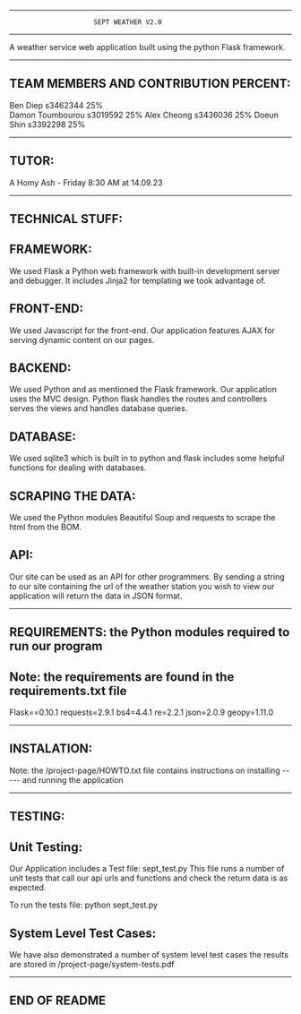 
-------------------------------------------------------------------------
          	             SEPT WEATHER V2.0
-------------------------------------------------------------------------

A weather service web application built using the python Flask framework.

-------------------------------------------------------------------------
TEAM MEMBERS AND CONTRIBUTION PERCENT:
-------------------------------------------------------------------------

Ben Diep           s3462344    25%			 
Damon Toumbourou   s3019592    25%
Alex Cheong        s3436036    25%
Doeun Shin         s3392298    25%
  

-------------------------------------------------------------------------
TUTOR:
-------------------------------------------------------------------------
A Homy Ash - Friday 8:30 AM at 14.09.23


--------------------------------------------------------------------------
TECHNICAL STUFF:
--------------------------------------------------------------------------

FRAMEWORK: 
----------
We used Flask a Python web framework with built-in development server 
and debugger. It includes Jinja2 for templating we took advantage of.

FRONT-END:
----------
We used Javascript for the front-end.
Our application features AJAX for serving dynamic content on our pages. 

BACKEND:
--------
We used Python and as mentioned the Flask framework.
Our application uses the MVC design. Python flask handles the routes and 
controllers serves the views and handles database queries.

DATABASE:
---------
We used sqlite3 which is built in to python and flask includes some helpful
functions for dealing with databases.

SCRAPING THE DATA:
------------------
We used the Python modules Beautiful Soup and requests to scrape the html 
from the BOM. 

API:
----
Our site can be used as an API for other programmers. By sending a 
string to our site containing the url of the weather station you wish 
to view our application will return the data in JSON format.

--------------------------------------------------------------------------
REQUIREMENTS: the Python modules required to run our program
--------------------------------------------------------------------------
Note: the requirements are found in the requirements.txt file
-----
Flask==0.10.1
requests=2.9.1
bs4=4.4.1
re=2.2.1
json=2.0.9
geopy=1.11.0


--------------------------------------------------------------------------
INSTALATION:
--------------------------------------------------------------------------
Note: the /project-page/HOWTO.txt file contains instructions on installing
----- and running the application

--------------------------------------------------------------------------
TESTING:
--------------------------------------------------------------------------

Unit Testing:
-------------
Our Application includes a Test file: sept_test.py 
This file runs a number of unit tests that call our api urls and functions
and check the return data is as expected.

To run the tests file:
    python sept_test.py
    

System Level Test Cases:
----------------------- 
We have also demonstrated a number of system level test cases the results 
are stored in /project-page/system-tests.pdf
 

--------------------------------------------------------------------------
END OF README
--------------------------------------------------------------------------

